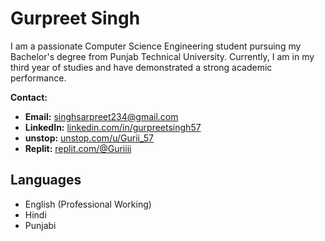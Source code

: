 # Gurpreet Singh

I am a passionate Computer Science Engineering student pursuing my Bachelor's degree from Punjab Technical University. Currently, I am in my third year of studies and have demonstrated a strong academic performance.

**Contact:**
- **Email:** singhsarpreet234@gmail.com
- **LinkedIn:** [linkedin.com/in/gurpreetsingh57](https://www.linkedin.com/in/gurpreetsingh57)
- **unstop:** [unstop.com/u/Gurii_57](https://www.unstop.com/u/Gurii_57)
- **Replit:** [replit.com/@Guriiii](https://replit.com/@Guriiii)

## Languages
- English (Professional Working)
- Hindi
- Punjabi



